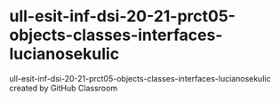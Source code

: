# ull-esit-inf-dsi-20-21-prct05-objects-classes-interfaces-lucianosekulic
ull-esit-inf-dsi-20-21-prct05-objects-classes-interfaces-lucianosekulic created by GitHub Classroom
